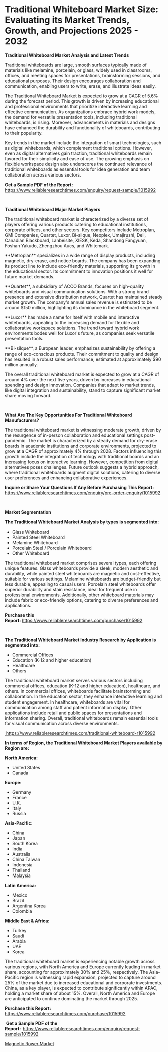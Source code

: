 <p><h1>Traditional Whiteboard Market Size: Evaluating its Market Trends, Growth, and Projections 2025 - 2032</h1></p><p><strong>Traditional Whiteboard Market Analysis and Latest Trends</strong></p>
<p><p>Traditional whiteboards are large, smooth surfaces typically made of materials like melamine, porcelain, or glass, widely used in classrooms, offices, and meeting spaces for presentations, brainstorming sessions, and educational purposes. Their design encourages collaboration and communication, enabling users to write, erase, and illustrate ideas easily.</p><p>The Traditional Whiteboard Market is expected to grow at a CAGR of 5.6% during the forecast period. This growth is driven by increasing educational and professional environments that prioritize interactive learning and effective communication. As organizations embrace hybrid work models, the demand for versatile presentation tools, including traditional whiteboards, is rising. Moreover, advancements in materials and designs have enhanced the durability and functionality of whiteboards, contributing to their popularity. </p><p>Key trends in the market include the integration of smart technologies, such as digital whiteboards, which complement traditional options. However, even as digital alternatives gain traction, traditional whiteboards remain favored for their simplicity and ease of use. The growing emphasis on flexible workspace design also underscores the continued relevance of traditional whiteboards as essential tools for idea generation and team collaboration across various sectors.</p></p>
<p><strong>Get a Sample PDF of the Report:&nbsp;</strong> <a href="https://www.reliableresearchtimes.com/enquiry/request-sample/1015992?utm_campaign=2315&utm_medium=2&utm_source=Github&utm_content=ia&utm_term=08022025&utm_id=traditional-whiteboard">https://www.reliableresearchtimes.com/enquiry/request-sample/1015992</a></p>
<p>&nbsp;</p>
<p><strong>Traditional Whiteboard Major Market Players</strong></p>
<p><p>The traditional whiteboard market is characterized by a diverse set of players offering various products catering to educational institutions, corporate offices, and other sectors. Key competitors include Metroplan, GMi Companies, Quartet, Luxor, Bi-silque, Neoplex, Umajirushi, Deli, Canadian Blackboard, Lanbeisite, XIESK, Keda, Shandong Fangyuan, Foshan Yakudo, Zhengzhou Aucs, and Whitemark.</p><p>**Metroplan** specializes in a wide range of display products, including magnetic, dry-erase, and notice boards. The company has been expanding its product line to include eco-friendly materials, supporting its growth in the educational sector. Its commitment to innovation positions it well for future market demands.</p><p>**Quartet**, a subsidiary of ACCO Brands, focuses on high-quality whiteboards and visual communication solutions. With a strong brand presence and extensive distribution network, Quartet has maintained steady market growth. The company's annual sales revenue is estimated to be around $150 million, highlighting its dominance in the whiteboard segment.</p><p>**Luxor** has made a name for itself with mobile and interactive whiteboards, appealing to the increasing demand for flexible and collaborative workspace solutions. The trend toward hybrid work environments bodes well for Luxor's future, as companies seek versatile presentation tools.</p><p>**Bi-silque**, a European leader, emphasizes sustainability by offering a range of eco-conscious products. Their commitment to quality and design has resulted in a robust sales performance, estimated at approximately $90 million annually.</p><p>The overall traditional whiteboard market is expected to grow at a CAGR of around 4% over the next five years, driven by increases in educational spending and design innovation. Companies that adapt to market trends, like digital integration and sustainability, stand to capture significant market share moving forward.</p></p>
<p>&nbsp;</p>
<p><strong>What Are The Key Opportunities For Traditional Whiteboard Manufacturers?</strong></p>
<p><p>The traditional whiteboard market is witnessing moderate growth, driven by the resurgence of in-person collaboration and educational settings post-pandemic. The market is characterized by a steady demand for dry-erase boards in academic institutions and corporate environments, projected to grow at a CAGR of approximately 4% through 2028. Factors influencing this growth include the integration of technology with traditional boards and an increasing focus on interactive learning. However, competition from digital alternatives poses challenges. Future outlook suggests a hybrid approach, where traditional whiteboards augment digital solutions, catering to diverse user preferences and enhancing collaborative experiences.</p></p>
<p><strong>Inquire or Share Your Questions If Any Before Purchasing This Report:</strong> <a href="https://www.reliableresearchtimes.com/enquiry/pre-order-enquiry/1015992?utm_campaign=2315&utm_medium=2&utm_source=Github&utm_content=ia&utm_term=08022025&utm_id=traditional-whiteboard">https://www.reliableresearchtimes.com/enquiry/pre-order-enquiry/1015992</a></p>
<p>&nbsp;</p>
<p><strong>Market Segmentation</strong></p>
<p><strong>The Traditional Whiteboard Market Analysis by types is segmented into:</strong></p>
<p><ul><li>Glass Whiteboard</li><li>Painted Steel Whiteboard</li><li>Melamine Whiteboard</li><li>Porcelain Steel / Porcelain Whiteboard</li><li>Other Whiteboard</li></ul></p>
<p><p>The traditional whiteboard market comprises several types, each offering unique features. Glass whiteboards provide a sleek, modern aesthetic and durability, while painted steel whiteboards are magnetic and cost-effective, suitable for various settings. Melamine whiteboards are budget-friendly but less durable, appealing to casual users. Porcelain steel whiteboards offer superior durability and stain resistance, ideal for frequent use in professional environments. Additionally, other whiteboard materials may include fabric or eco-friendly options, catering to diverse preferences and applications.</p></p>
<p><strong>Purchase this Report:&nbsp;</strong><a href="https://www.reliableresearchtimes.com/purchase/1015992?utm_campaign=2315&utm_medium=2&utm_source=Github&utm_content=ia&utm_term=08022025&utm_id=traditional-whiteboard">https://www.reliableresearchtimes.com/purchase/1015992</a></p>
<p>&nbsp;</p>
<p><strong>The Traditional Whiteboard Market Industry Research by Application is segmented into:</strong></p>
<p><ul><li>Commercial Offices</li><li>Education (K-12 and higher education)</li><li>Healthcare</li><li>Others</li></ul></p>
<p><p>The traditional whiteboard market serves various sectors including commercial offices, education (K-12 and higher education), healthcare, and others. In commercial offices, whiteboards facilitate brainstorming and collaboration. In the education sector, they enhance interactive learning and student engagement. In healthcare, whiteboards are vital for communication among staff and patient information display. Other applications include retail and public spaces for presentations and information sharing. Overall, traditional whiteboards remain essential tools for visual communication across diverse environments.</p></p>
<p><a href="https://www.reliableresearchtimes.com/traditional-whiteboard-r1015992?utm_campaign=2315&utm_medium=2&utm_source=Github&utm_content=ia&utm_term=08022025&utm_id=traditional-whiteboard">&nbsp;https://www.reliableresearchtimes.com/traditional-whiteboard-r1015992</a></p>
<p><strong>In terms of Region, the Traditional Whiteboard Market Players available by Region are:</strong></p>
<p>
    <p> <strong> North America: </strong>
        <ul>
            <li>United States</li>
            <li>Canada</li>
        </ul>
        </p> 
    <p> <strong> Europe: </strong>
        <ul>
            <li>Germany</li>
            <li>France</li>
            <li>U.K.</li>
            <li>Italy</li>
            <li>Russia</li>
        </ul>
        </p> 
    <p> <strong> Asia-Pacific: </strong>
        <ul>
            <li>China</li>
            <li>Japan</li>
            <li>South Korea</li>
            <li>India</li>
            <li>Australia</li>
            <li>China Taiwan</li>
            <li>Indonesia</li>
            <li>Thailand</li>
            <li>Malaysia</li>
        </ul>
        </p> 
    <p> <strong> Latin America: </strong>
        <ul>
            <li>Mexico</li>
            <li>Brazil</li>
            <li>Argentina Korea</li>
            <li>Colombia</li>
        </ul>
        </p> 
    <p> <strong> Middle East & Africa: </strong>
        <ul>
            <li>Turkey</li>
            <li>Saudi</li>
            <li>Arabia</li>
            <li>UAE</li>
            <li>Korea</li>
        </ul>
    </p>
    </p>
<p><p>The traditional whiteboard market is experiencing notable growth across various regions, with North America and Europe currently leading in market share, accounting for approximately 30% and 25%, respectively. The Asia-Pacific region is witnessing rapid expansion, projected to capture around 25% of the market due to increased educational and corporate investments. China, as a key player, is expected to contribute significantly within APAC, holding a market share of about 15%. Overall, North America and Europe are anticipated to continue dominating the market through 2025.</p></p>
<p><strong>Purchase this Report: </strong><a href="https://www.reliableresearchtimes.com/purchase/1015992?utm_campaign=2315&utm_medium=2&utm_source=Github&utm_content=ia&utm_term=08022025&utm_id=traditional-whiteboard">https://www.reliableresearchtimes.com/purchase/1015992</a></p>
<p>&nbsp;<strong>Get a Sample PDF of the Report:&nbsp;&nbsp;</strong><a href="https://www.reliableresearchtimes.com/enquiry/request-sample/1015992?utm_campaign=2315&utm_medium=2&utm_source=Github&utm_content=ia&utm_term=08022025&utm_id=traditional-whiteboard">https://www.reliableresearchtimes.com/enquiry/request-sample/1015992</a></p>
<p><strong></strong></p>
<p><p><a href="https://github.com/donnettaletizia/Market-Research-Report-List-1/blob/main/magnetic-rower-market.md?utm_campaign=2315&utm_medium=2&utm_source=Github&utm_content=ia&utm_term=08022025&utm_id=traditional-whiteboard">Magnetic Rower Market</a></p></p>